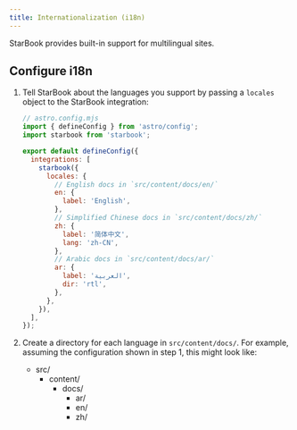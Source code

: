 ```yaml
---
title: Internationalization (i18n)
---
```


StarBook provides built-in support for multilingual sites.

## Configure i18n

1. Tell StarBook about the languages you support by passing a `locales` object to the StarBook integration:

   ```js
   // astro.config.mjs
   import { defineConfig } from 'astro/config';
   import starbook from 'starbook';

   export default defineConfig({
     integrations: [
       starbook({
         locales: {
           // English docs in `src/content/docs/en/`
           en: {
             label: 'English',
           },
           // Simplified Chinese docs in `src/content/docs/zh/`
           zh: {
             label: '简体中文',
             lang: 'zh-CN',
           },
           // Arabic docs in `src/content/docs/ar/`
           ar: {
             label: 'العربية',
             dir: 'rtl',
           },
         },
       }),
     ],
   });
   ```

2. Create a directory for each language in `src/content/docs/`.
   For example, assuming the configuration shown in step 1, this might look like:

   - src/
     - content/
       - docs/
         - ar/
         - en/
         - zh/
